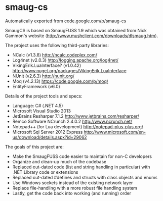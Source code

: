 # smaug-cs
Automatically exported from code.google.com/p/smaug-cs

SmaugCS is based on SmaugFUSS 1.9 which was obtained from Nick Gammon's website (http://www.mushclient.com/downloads/dlsmaug.htm).

The project uses the following third-party libraries:
 * NCalc (v1.3.8) http://ncalc.codeplex.com/
 * Log4net (v2.0.3) http://logging.apache.org/log4net/
 * VikingErik.LuaInterface? (v1.0.42) http://www.nuget.org/packages/VikingErik.LuaInterface
 * NUnit (v2.6.3) http://nunit.org/
 * Moq (v4.2.13) https://code.google.com/p/moq/
 * EntityFramework (v6.0)

Details of the project tools and specs:
 * Language: C# (.NET 4.5)
 * Microsoft Visual Studio 2013
 * JetBrains Resharper 7.1.2 http://www.jetbrains.com/resharper/
 * Remco Software NCrunch 2.4.0.2 http://www.ncrunch.net/
 * Notepad++ (for Lua development) http://notepad-plus-plus.org/
 * Microsoft Sql Server 2012 Express http://www.microsoft.com/en-us/download/details.aspx?id=29062

The goals of this project are:
 * Make the SmaugFUSS code easier to maintain for non-C developers
 * Organize and clean-up much of the codebase
 * Replaced out-dated code (list and string handling in particular) with .NET Library code or extensions
 * Replaced out-dated #defines and structs with class objects and enums
 * Use Windows sockets instead of the existing network layer
 * Replace file-handling with a more robust file handling system
 * Lastly, get the code back into working (and running) order

